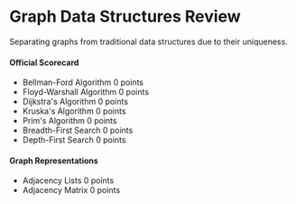 # Graph Data Structures Review

Separating graphs from traditional data structures due to their uniqueness.



#### Official Scorecard

- Bellman-Ford Algorithm 0 points
- Floyd-Warshall Algorithm 0 points
- Dijkstra's Algorithm 0 points
- Kruska's Algorithm 0 points
- Prim's Algorithm 0 points
- Breadth-First Search 0 points
- Depth-First Search 0 points

#### Graph Representations
- Adjacency Lists 0 points
- Adjacency Matrix 0 points
